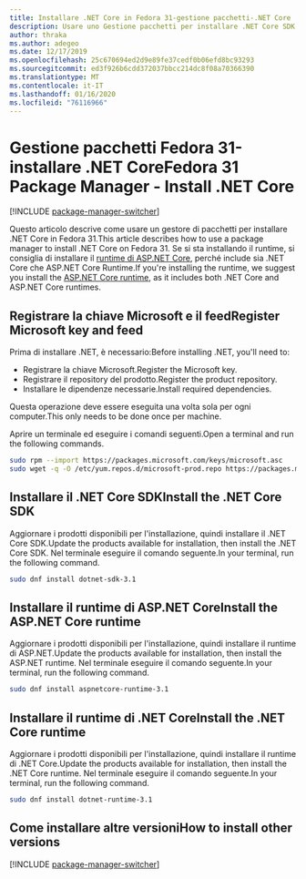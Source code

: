 ```yaml
---
title: Installare .NET Core in Fedora 31-gestione pacchetti-.NET Core
description: Usare uno Gestione pacchetti per installare .NET Core SDK e Runtime in Fedora 31.
author: thraka
ms.author: adegeo
ms.date: 12/17/2019
ms.openlocfilehash: 25c670694ed2d9e89fe37cedf0b06efd8bc93293
ms.sourcegitcommit: ed3f926b6cdd372037bbcc214dc8f08a70366390
ms.translationtype: MT
ms.contentlocale: it-IT
ms.lasthandoff: 01/16/2020
ms.locfileid: "76116966"
---
```

# <a name="fedora-31-package-manager---install-net-core"></a><span data-ttu-id="f137b-103">Gestione pacchetti Fedora 31-installare .NET Core</span><span class="sxs-lookup"><span data-stu-id="f137b-103">Fedora 31 Package Manager - Install .NET Core</span></span>

[!INCLUDE [package-manager-switcher](./includes/package-manager-switcher.md)]

<span data-ttu-id="f137b-104">Questo articolo descrive come usare un gestore di pacchetti per installare .NET Core in Fedora 31.</span><span class="sxs-lookup"><span data-stu-id="f137b-104">This article describes how to use a package manager to install .NET Core on Fedora 31.</span></span> <span data-ttu-id="f137b-105">Se si sta installando il runtime, si consiglia di installare il [runtime di ASP.NET Core](#install-the-aspnet-core-runtime), perché include sia .NET Core che ASP.NET Core Runtime.</span><span class="sxs-lookup"><span data-stu-id="f137b-105">If you're installing the runtime, we suggest you install the [ASP.NET Core runtime](#install-the-aspnet-core-runtime), as it includes both .NET Core and ASP.NET Core runtimes.</span></span>

## <a name="register-microsoft-key-and-feed"></a><span data-ttu-id="f137b-106">Registrare la chiave Microsoft e il feed</span><span class="sxs-lookup"><span data-stu-id="f137b-106">Register Microsoft key and feed</span></span>

<span data-ttu-id="f137b-107">Prima di installare .NET, è necessario:</span><span class="sxs-lookup"><span data-stu-id="f137b-107">Before installing .NET, you'll need to:</span></span>

- <span data-ttu-id="f137b-108">Registrare la chiave Microsoft.</span><span class="sxs-lookup"><span data-stu-id="f137b-108">Register the Microsoft key.</span></span>
- <span data-ttu-id="f137b-109">Registrare il repository del prodotto.</span><span class="sxs-lookup"><span data-stu-id="f137b-109">Register the product repository.</span></span>
- <span data-ttu-id="f137b-110">Installare le dipendenze necessarie.</span><span class="sxs-lookup"><span data-stu-id="f137b-110">Install required dependencies.</span></span>

<span data-ttu-id="f137b-111">Questa operazione deve essere eseguita una volta sola per ogni computer.</span><span class="sxs-lookup"><span data-stu-id="f137b-111">This only needs to be done once per machine.</span></span>

<span data-ttu-id="f137b-112">Aprire un terminale ed eseguire i comandi seguenti.</span><span class="sxs-lookup"><span data-stu-id="f137b-112">Open a terminal and run the following commands.</span></span>

```bash
sudo rpm --import https://packages.microsoft.com/keys/microsoft.asc
sudo wget -q -O /etc/yum.repos.d/microsoft-prod.repo https://packages.microsoft.com/config/fedora/31/prod.repo
```

## <a name="install-the-net-core-sdk"></a><span data-ttu-id="f137b-113">Installare il .NET Core SDK</span><span class="sxs-lookup"><span data-stu-id="f137b-113">Install the .NET Core SDK</span></span>

<span data-ttu-id="f137b-114">Aggiornare i prodotti disponibili per l'installazione, quindi installare il .NET Core SDK.</span><span class="sxs-lookup"><span data-stu-id="f137b-114">Update the products available for installation, then install the .NET Core SDK.</span></span> <span data-ttu-id="f137b-115">Nel terminale eseguire il comando seguente.</span><span class="sxs-lookup"><span data-stu-id="f137b-115">In your terminal, run the following command.</span></span>

```bash
sudo dnf install dotnet-sdk-3.1
```

## <a name="install-the-aspnet-core-runtime"></a><span data-ttu-id="f137b-116">Installare il runtime di ASP.NET Core</span><span class="sxs-lookup"><span data-stu-id="f137b-116">Install the ASP.NET Core runtime</span></span>

<span data-ttu-id="f137b-117">Aggiornare i prodotti disponibili per l'installazione, quindi installare il runtime di ASP.NET.</span><span class="sxs-lookup"><span data-stu-id="f137b-117">Update the products available for installation, then install the ASP.NET runtime.</span></span> <span data-ttu-id="f137b-118">Nel terminale eseguire il comando seguente.</span><span class="sxs-lookup"><span data-stu-id="f137b-118">In your terminal, run the following command.</span></span>

```bash
sudo dnf install aspnetcore-runtime-3.1
```

## <a name="install-the-net-core-runtime"></a><span data-ttu-id="f137b-119">Installare il runtime di .NET Core</span><span class="sxs-lookup"><span data-stu-id="f137b-119">Install the .NET Core runtime</span></span>

<span data-ttu-id="f137b-120">Aggiornare i prodotti disponibili per l'installazione, quindi installare il runtime di .NET Core.</span><span class="sxs-lookup"><span data-stu-id="f137b-120">Update the products available for installation, then install the .NET Core runtime.</span></span> <span data-ttu-id="f137b-121">Nel terminale eseguire il comando seguente.</span><span class="sxs-lookup"><span data-stu-id="f137b-121">In your terminal, run the following command.</span></span>

```bash
sudo dnf install dotnet-runtime-3.1
```

## <a name="how-to-install-other-versions"></a><span data-ttu-id="f137b-122">Come installare altre versioni</span><span class="sxs-lookup"><span data-stu-id="f137b-122">How to install other versions</span></span>

[!INCLUDE [package-manager-switcher](./includes/package-manager-heading-hack-pkgname.md)]
